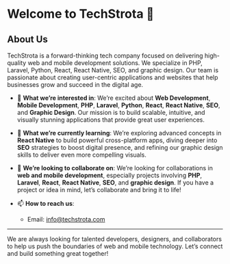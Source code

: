 # Welcome to TechStrota 👋

## About Us
TechStrota is a forward-thinking tech company focused on delivering high-quality web and mobile development solutions. We specialize in PHP, Laravel, Python, React, React Native, SEO, and graphic design. Our team is passionate about creating user-centric applications and websites that help businesses grow and succeed in the digital age.

- 👀 **What we’re interested in**: 
  We’re excited about **Web Development**, **Mobile Development**, **PHP**, **Laravel**, **Python**, **React**, **React Native**, **SEO**, and **Graphic Design**. Our mission is to build scalable, intuitive, and visually stunning applications that provide great user experiences.

- 🌱 **What we’re currently learning**: 
  We’re exploring advanced concepts in **React Native** to build powerful cross-platform apps, diving deeper into **SEO** strategies to boost digital presence, and refining our graphic design skills to deliver even more compelling visuals.

- 💞️ **We’re looking to collaborate on**: 
  We’re looking for collaborations in **web and mobile development**, especially projects involving **PHP**, **Laravel**, **React**, **React Native**, **SEO**, and **graphic design**. If you have a project or idea in mind, let’s collaborate and bring it to life!

- 📫 **How to reach us**: 
  - Email: [info@techstrota.com](mailto:info@techstrota.com)

---

We are always looking for talented developers, designers, and collaborators to help us push the boundaries of web and mobile technology. Let’s connect and build something great together!
